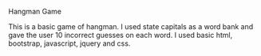 Hangman Game

This is a basic game of hangman. I used state capitals as a word bank and gave the user 10 incorrect guesses on each word. I used basic html, bootstrap, javascript, jquery and css.




